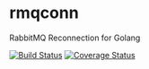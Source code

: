 # rmqconn
RabbitMQ Reconnection for Golang

[![Build Status](https://travis-ci.org/sbabiv/rmqconn.svg?branch=master)](https://travis-ci.org/sbabiv/rmqconn)
[![Coverage Status](https://coveralls.io/repos/github/sbabiv/rmqconn/badge.svg?branch=master)](https://coveralls.io/github/sbabiv/rmqconn?branch=master)
